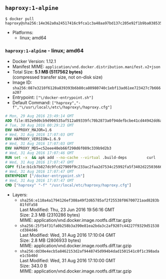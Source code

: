 ## `haproxy:1-alpine`

```console
$ docker pull haproxy@sha256:14e362a0a24517416c9fca1c3a48aa97bd137c205e92f1b9ba0385353d8d1629
```

-	Platforms:
	-	linux; amd64

### `haproxy:1-alpine` - linux; amd64

-	Docker Version: 1.12.1
-	Manifest MIME: `application/vnd.docker.distribution.manifest.v2+json`
-	Total Size: **5.1 MB (5117562 bytes)**  
	(compressed transfer size, not on-disk size)
-	Image ID: `sha256:087e3210f6120a839393b6b80ca80980740c1ebf13ad61ee723427c7b666a207`
-	Entrypoint: `["\/docker-entrypoint.sh"]`
-	Default Command: `["haproxy","-f","\/usr\/local\/etc\/haproxy\/haproxy.cfg"]`

```dockerfile
# Mon, 29 Aug 2016 23:49:14 GMT
ADD file:852e9d0cb9d906535af512a89339fc70b2873a0f94defbcbe41cd44942dd6ac8 in / 
# Tue, 30 Aug 2016 00:29:23 GMT
ENV HAPROXY_MAJOR=1.6
# Wed, 31 Aug 2016 17:07:03 GMT
ENV HAPROXY_VERSION=1.6.9
# Wed, 31 Aug 2016 17:07:03 GMT
ENV HAPROXY_MD5=c52eee40eb66f290d6f089c339b9d2b3
# Wed, 31 Aug 2016 17:07:46 GMT
RUN set -x 	&& apk add --no-cache --virtual .build-deps 		curl 		gcc 		libc-dev 		linux-headers 		make 		openssl-dev 		pcre-dev 		zlib-dev 	&& curl -SL "http://www.haproxy.org/download/${HAPROXY_MAJOR}/src/haproxy-${HAPROXY_VERSION}.tar.gz" -o haproxy.tar.gz 	&& echo "${HAPROXY_MD5}  haproxy.tar.gz" | md5sum -c 	&& mkdir -p /usr/src 	&& tar -xzf haproxy.tar.gz -C /usr/src 	&& mv "/usr/src/haproxy-$HAPROXY_VERSION" /usr/src/haproxy 	&& rm haproxy.tar.gz 	&& make -C /usr/src/haproxy 		TARGET=linux2628 		USE_PCRE=1 PCREDIR= 		USE_OPENSSL=1 		USE_ZLIB=1 		all 		install-bin 	&& mkdir -p /usr/local/etc/haproxy 	&& cp -R /usr/src/haproxy/examples/errorfiles /usr/local/etc/haproxy/errors 	&& rm -rf /usr/src/haproxy 	&& runDeps="$( 		scanelf --needed --nobanner --recursive /usr/local 			| awk '{ gsub(/,/, "\nso:", $2); print "so:" $2 }' 			| sort -u 			| xargs -r apk info --installed 			| sort -u 	)" 	&& apk add --virtual .haproxy-rundeps $runDeps 	&& apk del .build-deps
# Wed, 31 Aug 2016 17:07:47 GMT
COPY file:b1cb7b827dc9fcd27909f9c233ac2faa2d7534c25992fa5f3402d22503666d6d in / 
# Wed, 31 Aug 2016 17:07:47 GMT
ENTRYPOINT ["/docker-entrypoint.sh"]
# Wed, 31 Aug 2016 17:07:47 GMT
CMD ["haproxy" "-f" "/usr/local/etc/haproxy/haproxy.cfg"]
```

-	Layers:
	-	`sha256:e110a4a1794126ef308a49f2d65785af2f25538f06700721aad8283b81fdfa58`  
		Last Modified: Thu, 23 Jun 2016 19:56:16 GMT  
		Size: 2.3 MB (2310286 bytes)  
		MIME: application/vnd.docker.image.rootfs.diff.tar.gzip
	-	`sha256:25f54f31fa0b258b3a390e81ea2bda3c2af9207c44227f9329d51538cd384d46`  
		Last Modified: Wed, 31 Aug 2016 17:10:04 GMT  
		Size: 2.8 MB (2806933 bytes)  
		MIME: application/vnd.docker.image.rootfs.diff.tar.gzip
	-	`sha256:dd30e4ecb5a8462153d2af9448745d994b4dad1501541c0f1c398adae1c5b40d`  
		Last Modified: Wed, 31 Aug 2016 17:10:00 GMT  
		Size: 343.0 B  
		MIME: application/vnd.docker.image.rootfs.diff.tar.gzip
